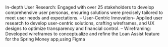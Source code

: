 In-depth User Research: Engaged with over 25 stakeholders to develop comprehensive user personas, ensuring solutions were
precisely tailored to meet user needs and expectations.
– User-Centric Innovation- Applied user research to develop user-centric solutions, crafting wireframes, and UX designs to
optimize transparency and financial control.
– Wireframing: Developed wireframes to conceptualize and refine the Loan Assist feature for the Spring Money app,using
Figma

